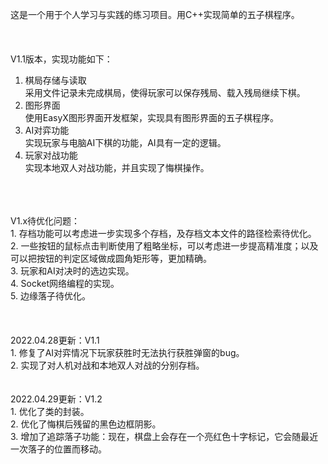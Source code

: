 这是一个用于个人学习与实践的练习项目。用C++实现简单的五子棋程序。<br/>
<br/>
<br/>
<br/>
V1.1版本，实现功能如下：<br/>
1. 棋局存储与读取<br/>
采用文件记录未完成棋局，使得玩家可以保存残局、载入残局继续下棋。<br/>
2. 图形界面<br/>
使用EasyX图形界面开发框架，实现具有图形界面的五子棋程序。<br/>
3. AI对弈功能<br/>
实现玩家与电脑AI下棋的功能，AI具有一定的逻辑。<br/>
4. 玩家对战功能<br/>
实现本地双人对战功能，并且实现了悔棋操作。<br/>
<br/>
<br/>
<br/>
V1.x待优化问题：<br/>
1. 存档功能可以考虑进一步实现多个存档，及存档文本文件的路径检索待优化。<br/>
2. 一些按钮的鼠标点击判断使用了粗略坐标，可以考虑进一步提高精准度；以及可以把按钮的判定区域做成圆角矩形等，更加精确。<br/>
3. 玩家和AI对决时的选边实现。<br/>
4. Socket网络编程的实现。<br/>
5. 边缘落子待优化。<br/>
<br/>
<br/>
<br/>
2022.04.28更新：V1.1<br/>
1. 修复了AI对弈情况下玩家获胜时无法执行获胜弹窗的bug。<br/>
2. 实现了对人机对战和本地双人对战的分别存档。<br/>
<br/>
<br/>
2022.04.29更新：V1.2<br/>
1. 优化了类的封装。<br/>
2. 优化了悔棋后残留的黑色边框阴影。<br/>
3. 增加了追踪落子功能：现在，棋盘上会存在一个亮红色十字标记，它会随最近一次落子的位置而移动。<br/>
